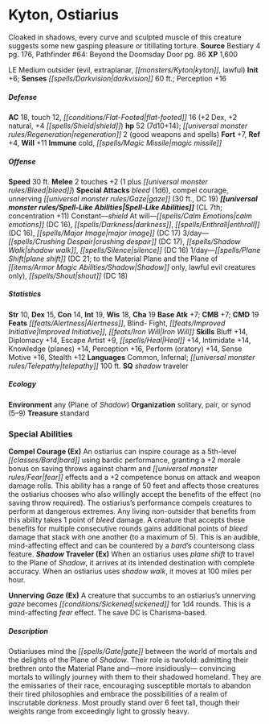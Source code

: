 ﻿---
cssclass: [monsters]
title1: Kyton, Ostiarius
desc_short: Cloaked in shadows, every curve and sculpted muscle of this creature suggests
  some new gasping pleasure or titillating torture.
title2: Ostiarius
CR: 5
sources:
- name: Bestiary 4
  page: 176
  link: http://paizo.com/products/btpy91ds?Pathfinder-Roleplaying-Game-Bestiary-4
- name: 'Pathfinder #64: Beyond the Doomsday Door'
  page: 86
  link: http://paizo.com/products/btpy8t35?Pathfinder-Adventure-Path-64-Beyond-the-Doomsday
    Door
XP: 1600
alignment: LE
size: Medium
type: outsider
subtypes:
- evil
- extraplanar
- kyton
- lawful
initiative:
  bonus: 6
senses:
  darkvision: 60
AC:
  AC: 18
  touch: 12
  flat_footed: 16
  components:
    dex: 2
    natural: 2
    shield: 4
HP:
  HP: 52
  long: 7d10+14
  regeneration: 2
  regeneration_weakness: good weapons and spells
saves:
  fort: 7
  ref: 4
  will: 11
immunities:
- cold
- magic missile
speeds:
  base: 30
attacks:
  melee:
  - - text: 2 touches +2 (1 plus bleed)
      entries:
      - - damage: '1'
        - effect: bleed
      count: 2
      attack: touches
      bonus:
      - 2
  special:
  - bleed (1d6)
  - compel courage
  - unnerving gaze (30 ft., DC 19)
spell_like_abilities:
  entries:
  - name: shield
    source: default
    freq: Constant
  - name: calm emotions
    source: default
    freq: At will
    DC: 16
  - name: darkness
    source: default
    freq: At will
  - name: enthrall
    source: default
    freq: At will
    DC: 16
  - name: major image
    source: default
    freq: At will
    DC: 17
  - name: crushing despair
    source: default
    freq: 3/day
    DC: 17
  - name: shadow walk
    source: default
    freq: 3/day
  - name: silence
    source: default
    freq: 3/day
    DC: 16
  - name: plane shift
    source: default
    freq: 1/day
    paren_text: DC 21; to the Material Plane and the Plane of Shadow only, lawful
      evil creatures only
  - name: shout
    source: default
    freq: 1/day
    DC: 18
  sources:
  - name: default
    CL: 7
    concentration: 11
ability_scores:
  STR: 10
  DEX: 15
  CON: 14
  INT: 19
  WIS: 18
  CHA: 19
BAB: 7
CMB: 7
CMD: 19
feats:
- name: Alertness
- name: Blind- Fight
- name: Improved Initiative
- name: Iron Will
skills:
  Bluff: 14
  Diplomacy: 14
  Escape Artist: 9
  Heal: 14
  Intimidate: 14
  Knowledge (planes): 14
  Perception: 16
  Perform (oratory): 14
  Sense Motive: 16
  Stealth: 12
languages:
- Common
- Infernal
- telepathy 100 ft.
special_qualities:
- shadow traveler
ecology:
  environment: any (Plane of Shadow)
  organization: solitary, pair, or synod (5-9)
  treasure_type: standard
special_abilities:
  Compel Courage (Ex): An ostiarius can inspire courage as a 5th-level bard using
    bardic performance, granting a +2 morale bonus on saving throws against charm
    and fear effects and a +2 competence bonus on attack and weapon damage rolls.
    This ability has a range of 50 feet and affects those creatures the ostiarius
    chooses who also willingly accept the benefits of the effect (no saving throw
    required). The ostiarius's performance compels creatures to perform at dangerous
    extremes. Any living non-outsider that benefits from this ability takes 1 point
    of bleed damage. A creature that accepts these benefits for multiple consecutive
    rounds gains additional points of bleed damage that stack with one another (to
    a maximum of 5). This is an audible, mind-affecting effect and can be countered
    by a bard's countersong class feature.
  Shadow Traveler (Ex): When an ostiarius uses plane shift to travel to the Plane
    of Shadow, it arrives at its intended destination with complete accuracy. When
    an ostiarius uses shadow walk, it moves at 100 miles per hour.
  Unnerving Gaze (Ex): A creature that succumbs to an ostiarius's unnerving gaze becomes
    sickened for 1d4 rounds. This is a mind-affecting fear effect. The save DC is
    Charisma-based.
desc_long: 'Ostiariuses mind the gate between the world of mortals and the delights
  of the Plane of Shadow. Their role is twofold: admitting their brethren onto the
  Material Plane and-more insidiously- convincing mortals to willingly journey with
  them to their shadowed homeland. They are the emissaries of their race, encouraging
  susceptible mortals to abandon their tired philosophies and embrace the possibilities
  of a realm of inscrutable darkness. Most proudly stand over 6 feet tall, though
  their weights range from exceedingly light to grossly heavy.'

---

# Kyton, Ostiarius
Cloaked in shadows, every curve and sculpted muscle of this creature suggests some new gasping pleasure or titillating torture.
**Source** Bestiary 4 pg. 176, Pathfinder #64: Beyond the Doomsday Door pg. 86
**XP** 1,600

LE Medium outsider (evil, extraplanar, _[[monsters/Kyton|kyton]]_, lawful)
**Init** +6; **Senses** _[[spells/Darkvision|darkvision]]_ 60 ft.; Perception +16

##### Defense

**AC** 18, touch 12, _[[conditions/Flat-Footed|flat-footed]]_ 16 (+2 Dex, +2 natural, +4 _[[spells/Shield|shield]]_)
**hp** 52 (7d10+14); _[[universal monster rules/Regeneration|regeneration]]_ 2 (good weapons and spells)
**Fort** +7, **Ref** +4, **Will** +11
**Immune** cold, _[[spells/Magic Missile|magic missile]]_

##### Offense
**Speed** 30 ft.
**Melee** 2 touches +2 (1 plus _[[universal monster rules/Bleed|bleed]]_)
**Special Attacks** _bleed_ (1d6), compel courage, unnerving _[[universal monster rules/Gaze|gaze]]_ (30 ft., DC 19)
**_[[universal monster rules/Spell-Like Abilities|Spell-Like Abilities]]_** (CL 7th; concentration +11)
Constant—_shield_
At will—_[[spells/Calm Emotions|calm emotions]]_ (DC 16), _[[spells/Darkness|darkness]]_, _[[spells/Enthrall|enthrall]]_ (DC 16), _[[spells/Major Image|major image]]_ (DC 17)
3/day—_[[spells/Crushing Despair|crushing despair]]_ (DC 17), _[[spells/Shadow Walk|shadow walk]]_, _[[spells/Silence|silence]]_ (DC 16)
1/day—_[[spells/Plane Shift|plane shift]]_ (DC 21; to the Material Plane and the Plane of _[[items/Armor Magic Abilities/Shadow|Shadow]]_ only, lawful evil creatures only), _[[spells/Shout|shout]]_ (DC 18)

##### Statistics
**Str** 10, **Dex** 15, **Con** 14, **Int** 19, **Wis** 18, **Cha** 19
**Base Atk** +7; **CMB** +7; **CMD** 19
**Feats** _[[feats/Alertness|Alertness]]_, Blind- Fight, _[[feats/Improved Initiative|Improved Initiative]]_, _[[feats/Iron Will|Iron Will]]_
**Skills** Bluff +14, Diplomacy +14, Escape Artist +9, _[[spells/Heal|Heal]]_ +14, Intimidate +14, Knowledge (planes) +14, Perception +16, Perform (oratory) +14, Sense Motive +16, Stealth +12
**Languages** Common, Infernal; _[[universal monster rules/Telepathy|telepathy]]_ 100 ft.
**SQ** _shadow_ traveler

##### Ecology

**Environment** any (Plane of _Shadow_)
**Organization** solitary, pair, or synod (5–9)
**Treasure** standard

### Special Abilities

**Compel Courage (Ex)** An ostiarius can inspire courage as a 5th-level _[[classes/Bard|bard]]_ using bardic performance, granting a +2 morale bonus on saving throws against charm and _[[universal monster rules/Fear|fear]]_ effects and a +2 competence bonus on attack and weapon damage rolls. This ability has a range of 50 feet and affects those creatures the ostiarius chooses who also willingly accept the benefits of the effect (no saving throw required). The ostiarius’s performance compels creatures to perform at dangerous extremes. Any living non-outsider that benefits from this ability takes 1 point of _bleed_ damage. A creature that accepts these benefits for multiple consecutive rounds gains additional points of _bleed_ damage that stack with one another (to a maximum of 5). This is an audible, mind-affecting effect and can be countered by a _bard_’s countersong class feature.
**_Shadow_ Traveler (Ex)** When an ostiarius uses _plane shift_ to travel to the Plane of _Shadow_, it arrives at its intended destination with complete accuracy. When an ostiarius uses _shadow walk_, it moves at 100 miles per hour.

**Unnerving _Gaze_ (Ex)** A creature that succumbs to an ostiarius’s unnerving _gaze_ becomes _[[conditions/Sickened|sickened]]_ for 1d4 rounds. This is a mind-affecting _fear_ effect. The save DC is Charisma-based.

##### Description

Ostiariuses mind the _[[spells/Gate|gate]]_ between the world of mortals and the delights of the Plane of _Shadow_. Their role is twofold: admitting their brethren onto the Material Plane and—more insidiously— convincing mortals to willingly journey with them to their shadowed homeland. They are the emissaries of their race, encouraging susceptible mortals to abandon their tired philosophies and embrace the possibilities of a realm of inscrutable _darkness_. Most proudly stand over 6 feet tall, though their weights range from exceedingly light to grossly heavy.